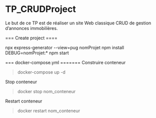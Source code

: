 # TP_CRUDProject

Le but de ce TP est de réaliser un site Web classique CRUD de gestion d’annonces immobilières.

=== Create project ====

npx express-generator --view=pug nomProjet
npm install
DEBUG=nomProjet:* npm start


=== docker-compose.yml =======
Construire conteneur
   > docker-compose up -d

Stop conteneur
   > docker stop nom_conteneur

Restart conteneur
   > docker restart nom_conteneur